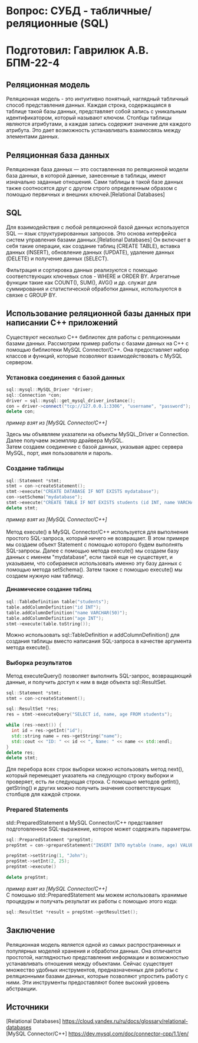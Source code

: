 # Вопрос: СУБД - табличные/реляционные (SQL)
# Подготовил: Гаврилюк А.В. БПМ-22-4

## Реляционная модель
Реляционная модель - это интуитивно понятный, наглядный табличный способ представления данных. Каждая строка, содержащаяся в таблице такой базы данных, представляет собой запись с уникальным идентификатором, который называют ключом. Столбцы таблицы являются атрибутами, а каждая запись содержит значение для каждого атрибута. Это дает возможность устанавливать взаимосвязь между элементами данных.

## Реляционная база данных
Реляционная база данных — это составленная по реляционной модели база данных, в которой данные, занесенные в таблицы, имеют изначально заданные отношения. Сами таблицы в такой базе данных также соотносятся друг с другом строго определенным образом с помощью первичных и внешних ключей.[Relational Databases]

## SQL
Для взаимодействия с любой реляционной базой данных используется SQL — язык структурированных запросов. Это основа интерфейса систем управления базами данных.[Relational Databases] Он включает в себя такие операции, как создание таблиц (CREATE TABLE), вставка данных (INSERT), обновление данных (UPDATE), удаление данных (DELETE) и получение данных (SELECT).

Фильтрация и сортировка данных реализуются с помощью соответствующих ключевых слов - WHERE и ORDER BY. Агрегатные функции такие как COUNT(), SUM(), AVG() и др. служат для суммирования и статистической обработки данных, используются в связке с GROUP BY. 

## Использование реляционной базы данных при написании C++ приложений
Существуют несколько C++ библиотек для работы с реляционными базами данных. Рассмотрим пример работы с базами данных на C++ с помощью библиотеки MySQL Connector/C++. Она предоставляет набор классов и функций, которые позволяют взаимодействовать с MySQL сервером.
### Установка соединения с базой данных
```c++
sql::mysql::MySQL_Driver *driver;
sql::Connection *con;
driver = sql::mysql::get_mysql_driver_instance();
con = driver->connect("tcp://127.0.0.1:3306", "username", "password");
delete con;
```
_пример взят из [MySQL Connector/C++]_

Здесь мы объявляем указатели на объекты MySQL_Driver и Connection.<br/>
Далее получаем экземпляр драйвера MySQL.<br/>
Затем создаем соединение с базой данных, указывая адрес сервера MySQL, порт, имя пользователя и пароль.<br/>
### Создание таблицы
```c++
sql::Statement *stmt;
stmt = con->createStatement();
stmt->execute("CREATE DATABASE IF NOT EXISTS mydatabase");
con->setSchema("mydatabase");
stmt->execute("CREATE TABLE IF NOT EXISTS students (id INT, name VARCHAR(50), age INT)");
delete stmt;
```
_пример взят из [MySQL Connector/C++]_<br/><br/>
Метод execute() в MySQL Connector/C++ используется для выполнения простого SQL-запроса, который ничего не возвращает.
В этом примере мы создаем объект Statement с помощью которого будем выполнять SQL-запросы.
Далее с помощью метода execute() мы создаем базу данных с именем "mydatabase", если такой еще не существует, и указываем, что собираемся использовать именно эту базу данных с помощью метода setSchema().
Затем также с помощью execute() мы создаем нужную нам таблицу.
#### Динамическое создание таблиц
```c++
sql::TableDefinition table("students");
table.addColumnDefinition("id INT");
table.addColumnDefinition("name VARCHAR(50)");
table.addColumnDefinition("age INT");
stmt->execute(table.toString());
```
Можно использовать sql::TableDefinition и addColumnDefinition() для создания таблицы вместо написания SQL-запроса в качестве аргумента метода execute().
### Выборка результатов
Метод executeQuery() позволяет выполнить SQL-запрос, возвращающий данные, и получить доступ к ним в виде объекта sql::ResultSet.
```c++
sql::Statement *stmt;
stmt = con->createStatement();

sql::ResultSet *res;
res = stmt->executeQuery("SELECT id, name, age FROM students");

while (res->next()) {
  int id = res->getInt("id");
  std::string name = res->getString("name");
  std::cout << "ID: " << id << ", Name: " << name << std::endl;
}
delete res;
delete stmt;
```
Для перебора всех строк выборки можно использовать метод next(), который перемещает указатель на следующую строку выборки и проверяет, есть ли следующая строка. С помощью методов getInt(), getString() и других можно получить значения соответствующих столбцов для каждой строки.

### Prepared Statements
std::PreparedStatement в MySQL Connector/C++ представляет подготовленное SQL-выражение, которое может содержать параметры.
```c++
sql::PreparedStatement *prepStmt;
prepStmt = con->prepareStatement("INSERT INTO mytable (name, age) VALUES (?, ?)");

prepStmt->setString(1, "John");
prepStmt->setInt(2, 25);
prepStmt->execute()

delete prepStmt;
```
_пример взят из [MySQL Connector/C++]_<br/>
С помошью std::PreparedStatement мы можем использовать хранимые процедуры и получать результат их работы с помощью этого кода:
```c++
sql::ResultSet *result = prepStmt->getResultSet();
```

## Заключение
Реляционная модель является одной из самых распространенных и популярных моделей хранения и обработки данных. Она отличается простотой, наглядностью представления информации и возможностью устанавливать отношения между объектами.
Сейчас существует множество удобных инструментов, предназначенных для работы с реляционными базами данных, которые позволяют упростить работу с ними. Эти инструменты предоставляют более высокий уровень абстракции.

## Источники
[Relational Databases] https://cloud.yandex.ru/ru/docs/glossary/relational-databases<br/>
[MySQL Connector/C++] https://dev.mysql.com/doc/connector-cpp/1.1/en/


